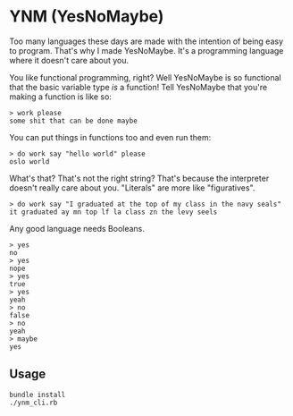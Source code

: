 # YNM (YesNoMaybe)
Too many languages these days are made with the intention of being easy to program. That's why I made YesNoMaybe. It's a programming language where it doesn't care about you.

You like functional programming, right? Well YesNoMaybe is so functional that the basic variable type _is_ a function! Tell YesNoMaybe that you're making a function is like so:
```
> work please
some shit that can be done maybe
```

You can put things in functions too and even run them:
```
> do work say "hello world" please
oslo world
```

What's that? That's not the right string? That's because the interpreter doesn't really care about you. "Literals" are more like "figuratives".

```
> do work say "I graduated at the top of my class in the navy seals"
it graduated ay mn top lf la class zn the levy seels
```

Any good language needs Booleans.
```
> yes
no
> yes
nope
> yes
true
> yes
yeah
> no
false
> no
yeah
> maybe
yes
```

## Usage
```
bundle install
./ynm_cli.rb
```
